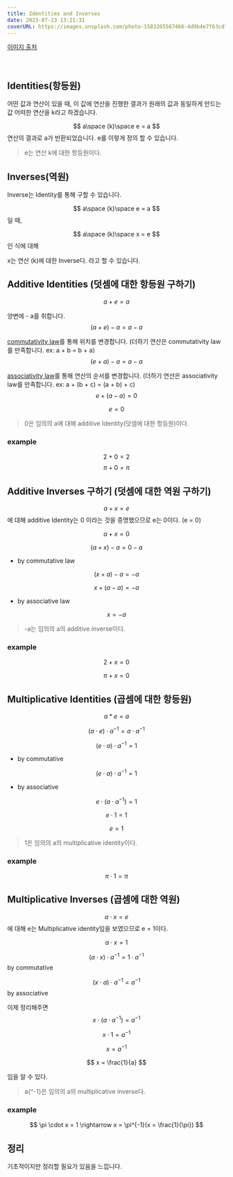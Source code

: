```yaml
---
title: Identities and Inverses
date: 2023-07-23 13:21:31
coverURL: https://images.unsplash.com/photo-1583265567466-4d9b4e7f63cd?ixlib=rb-4.0.3&ixid=M3wxMjA3fDB8MHxwaG90by1wYWdlfHx8fGVufDB8fHx8fA%3D%3D&auto=format&fit=crop&w=1770&q=80
---
```

<a href="https://images.unsplash.com/photo-1583265567466-4d9b4e7f63cd?ixlib=rb-4.0.3&ixid=M3wxMjA3fDB8MHxwaG90by1wYWdlfHx8fGVufDB8fHx8fA%3D%3D&auto=format&fit=crop&w=1770&q=80">이미지 출처</a>
<br />
<br />
<br />

## Identities(항등원)

어떤 값과 연산이 있을 때, 이 값에 연산을 진행한 결과가 원래의 값과 동일하게 만드는 값
어떠한 연산을 k라고 하겠습니다.

$$
a\space (k)\space e = a
$$
연산의 결과로 a가 반환되었습니다.
e를 이렇게 정의 할 수 있습니다.
> e는 연산 k에 대한 항등원이다.

## Inverses(역원)

Inverse는 Identity를 통해 구할 수 있습니다.

$$
a\space (k)\space e = a
$$
일 때,

$$
a\space (k)\space x = e
$$
인 식에 대해

x는 연산 (k)에 대한 Inverse다. 라고 할 수 있습니다.

## Additive Identities (덧셈에 대한 항등원 구하기)

$$
a + e = a
$$

양변에 - a를 취합니다.
$$
(a + e) - a = a - a  
$$
 
<a href="https://www.britannica.com/science/commutative-law">commutativity law</a>를 통해 위치를 변경합니다.
(더하기 연산은 commutativity law를 만족합니다. ex: a + b = b + a)
$$
(e + a) - a = a - a
$$

<a href="https://www.britannica.com/science/associative-law">associativity law</a>를 통해 연산의 순서를 변경합니다.
(더하기 연산은 associativity law를 만족합니다. ex: a + (b + c) = (a + b) + c)
$$
e + (a - a) = 0 
$$

$$
e = 0
$$

> 0은 임의의 a에 대해 additive Identity(덧셈에 대한 항등원)이다.

### example

$$
2 + 0 = 2
$$
$$
\pi + 0 = \pi
$$

## Additive Inverses 구하기 (덧셈에 대한 역원 구하기)

$$
a + x = e
$$
에 대해 additive Identity는 0 이라는 것을 증명했으므로 e는 0이다. (e = 0)

$$
a + x = 0
$$

$$
(a + x) - a = 0 - a
$$
- by commutative law 

$$
(x + a) - a = - a
$$

$$
x + (a - a) = - a
$$
- by associative law

$$
x = - a
$$

> -a는 임의의 a의 additive inverse이다. 

### example
$$
2 + x = 0
$$

$$
\pi + x = 0 
$$

## Multiplicative Identities (곱셈에 대한 항등원)

$$
a * e = a
$$

$$
(a \cdot e) \cdot a^{-1} = a \cdot a^{-1}
$$

$$
(e \cdot a) \cdot a^{-1} = 1
$$
- by commutative

$$
(e \cdot a) \cdot a^{-1} = 1
$$
- by associative

$$
e \cdot (a \cdot a^{-1}) = 1
$$

$$
e \cdot 1 = 1
$$

$$
e = 1
$$

> 1은 임의의 a의 multiplicative identity이다.

### example

$$
\pi \cdot 1 = \pi
$$

## Multiplicative Inverses (곱셈에 대한 역원)

$$
a \cdot x = e
$$
에 대해 e는 Multiplicative identity임을 보였으므로 e = 1이다.

$$
a \cdot x = 1
$$

$$
(a \cdot x) \cdot a^{-1} = 1 \cdot a^{-1}
$$
by commutative

$$
(x \cdot a) \cdot a^{-1} = a^{-1}
$$
by associative

이제 정리해주면
$$
x \cdot (a \cdot a^{-1}) = a^{-1}
$$

$$
x \cdot 1 = a^{-1}
$$

$$
x = a^{-1}
$$

$$
x = \frac{1}{a}
$$

임을 알 수 있다.

> a{^-1}은 임의의 a의 multiplicative inverse다.

### example
$$
\pi \cdot x = 1 \rightarrow x = \pi^{-1}(x = \frac{1}{\pi})
$$

## 정리

기초적이지만 정리할 필요가 있음을 느낍니다.
